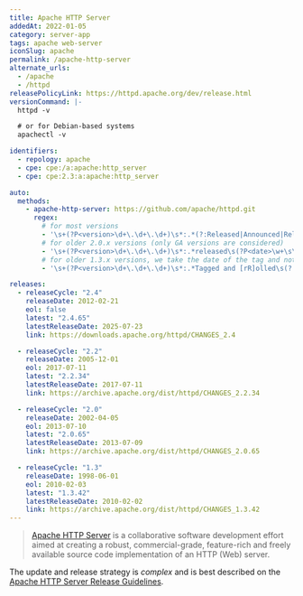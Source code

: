 ```yaml
---
title: Apache HTTP Server
addedAt: 2022-01-05
category: server-app
tags: apache web-server
iconSlug: apache
permalink: /apache-http-server
alternate_urls:
  - /apache
  - /httpd
releasePolicyLink: https://httpd.apache.org/dev/release.html
versionCommand: |-
  httpd -v

  # or for Debian-based systems
  apachectl -v

identifiers:
  - repology: apache
  - cpe: cpe:/a:apache:http_server
  - cpe: cpe:2.3:a:apache:http_server

auto:
  methods:
    - apache-http-server: https://github.com/apache/httpd.git
      regex:
        # for most versions
        - '\s+(?P<version>\d+\.\d+\.\d+)\s*:.*(?:Released|Announced|Released and Retired)\s(?:on\s)?(?P<date>\w+\s\d\d?,\s\d{4})'
        # for older 2.0.x versions (only GA versions are considered)
        - '\s+(?P<version>\d+\.\d+\.\d+)\s*:.*released\s(?P<date>\w+\s\d\d?,\s\d{4}) as GA'
        # for older 1.3.x versions, we take the date of the tag and not the date of the release (too difficult to parse)
        - '\s+(?P<version>\d+\.\d+\.\d+)\s*:.*Tagged and [rR]olled\s(?:on\s)?(?P<date>\w+\.?\s\d\d?,\s\d{4})'

releases:
  - releaseCycle: "2.4"
    releaseDate: 2012-02-21
    eol: false
    latest: "2.4.65"
    latestReleaseDate: 2025-07-23
    link: https://downloads.apache.org/httpd/CHANGES_2.4

  - releaseCycle: "2.2"
    releaseDate: 2005-12-01
    eol: 2017-07-11
    latest: "2.2.34"
    latestReleaseDate: 2017-07-11
    link: https://archive.apache.org/dist/httpd/CHANGES_2.2.34

  - releaseCycle: "2.0"
    releaseDate: 2002-04-05
    eol: 2013-07-10
    latest: "2.0.65"
    latestReleaseDate: 2013-07-09
    link: https://archive.apache.org/dist/httpd/CHANGES_2.0.65

  - releaseCycle: "1.3"
    releaseDate: 1998-06-01
    eol: 2010-02-03
    latest: "1.3.42"
    latestReleaseDate: 2010-02-02
    link: https://archive.apache.org/dist/httpd/CHANGES_1.3.42
---
```


> [Apache HTTP Server](https://httpd.apache.org/) is a collaborative software development effort
> aimed at creating a robust, commercial-grade, feature-rich and freely available source code
> implementation of an HTTP (Web) server.

The update and release strategy is _complex_ and is best described on the
[Apache HTTP Server Release Guidelines](https://httpd.apache.org/dev/release.html).
